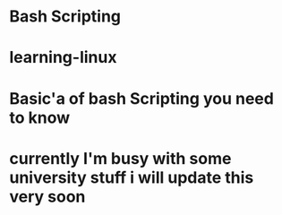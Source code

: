 # Bash Scripting
# learning-linux 
# Basic'a of bash Scripting you need to know 
# currently I'm busy with some university stuff i will update this very soon
